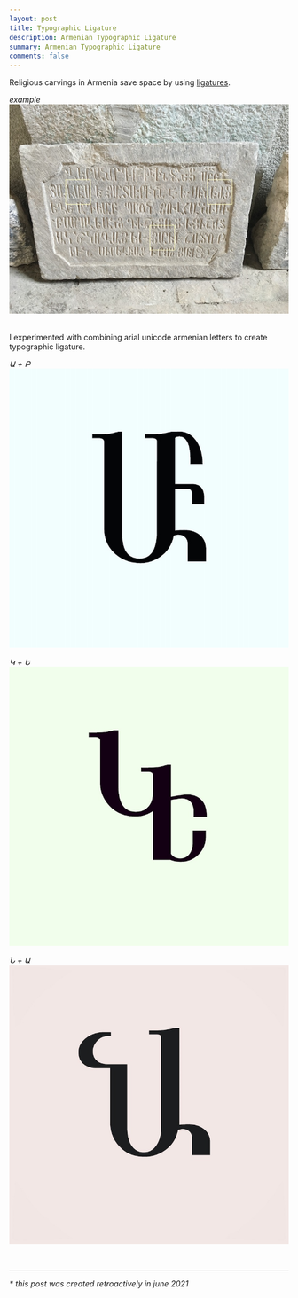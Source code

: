 ```yaml
---
layout: post
title: Typographic Ligature
description: Armenian Typographic Ligature
summary: Armenian Typographic Ligature
comments: false
---
```


Religious carvings in Armenia save space by using [ligatures](https://en.wikipedia.org/wiki/Ligature_(writing)).

_example_
<img src="/assets/images/example.jpg">

<br>
I experimented with combining arial unicode armenian letters to create typographic ligature.

_Ա + Բ_
<img src="/assets/images/AB.jpg">

_Կ + Ե_
<img src="/assets/images/KE.jpg"> 

_Ն + Ա_
<img src="/assets/images/NA.jpg"> 

<br>
<hr>

_*  this post was created retroactively in june 2021_
